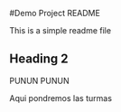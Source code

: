 #Demo Project README

This is a simple readme file

## Heading 2

PUNUN PUNUN

Aqui pondremos las turmas
